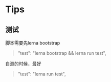 # Tips

## 测试

脚本需要先lerna bootstrap 

> "test": "lerna bootstrap && lerna run test",

自测的时候，最好

> "test": "lerna run test",
